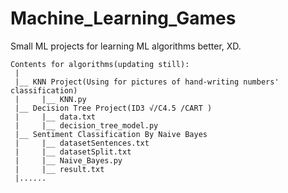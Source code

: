 # Machine_Learning_Games
Small ML projects for learning ML algorithms better, XD.
```
Contents for algorithms(updating still):
 |
 |__ KNN Project(Using for pictures of hand-writing numbers' classification)
 |     |__ KNN.py
 |__ Decision Tree Project(ID3 √/C4.5 /CART )
 |     |__ data.txt
 |     |__ decision_tree_model.py
 |__ Sentiment Classification By Naive Bayes
 |     |__ datasetSentences.txt
 |     |__ datasetSplit.txt
 |     |__ Naive_Bayes.py
 |     |__ result.txt
 |...... 
```
